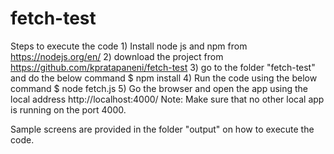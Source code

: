 # fetch-test
Steps to execute the code
	1) Install node js and npm from https://nodejs.org/en/
	2) download the project from https://github.com/kpratapaneni/fetch-test
	3) go to the folder "fetch-test" and do the below command
				$ npm install
	4) Run the code using the below command
				$ node fetch.js
	5) Go the browser and open the app using the local address http://localhost:4000/
				Note: Make sure that no other local app is running on the port 4000.

Sample screens are provided in the folder "output" on how to execute the code.